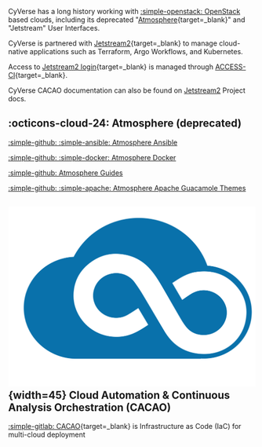 CyVerse has a long history working with [:simple-openstack: OpenStack](https://www.openstack.org/) based clouds, including its deprecated "[Atmosphere](https://user.cyverse.org/services/1){target=_blank}" and "Jetstream" User Interfaces.

CyVerse is partnered with [Jetstream2](https://jetstream-cloud.org/){target=_blank} to manage cloud-native applications such as Terraform, Argo Workflows, and Kubernetes.  

Access to [Jetstream2 login](https://use.jetstream-cloud.org/application){target=_blank} is managed through [ACCESS-CI](https://access-ci.org/){target=_blank}.

CyVerse CACAO documentation can also be found on [Jetstream2](https://docs.jetstream-cloud.org/) Project docs.

[cacao]: ../assets/de/cacao-04.png

## :octicons-cloud-24: Atmosphere (deprecated)

[:simple-github: :simple-ansible: Atmosphere Ansible](https://github.com/cyverse/atmosphere-ansible)

[:simple-github: :simple-docker: Atmosphere Docker ](https://github.com/cyverse/atmosphere-docker)

[:simple-github: Atmosphere Guides](https://github.com/cyverse/atmosphere-guides)

[:simple-github: :simple-apache: Atmosphere Apache Guacamole Themes](https://github.com/cyverse/guac-cyverse-theme)

## ![cacao]{width=45} Cloud Automation & Continuous Analysis Orchestration (CACAO) 

[:simple-gitlab: CACAO](https://gitlab.com/cyverse/cacao/-/blob/master/README.md){target=_blank} is Infrastructure as Code (IaC) for multi-cloud deployment

